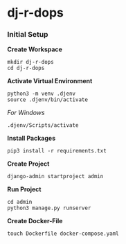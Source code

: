 # dj-r-dops

### Initial Setup
**Create Workspace**
```
mkdir dj-r-dops
cd dj-r-dops
```

**Activate Virtual Environment**
```
python3 -m venv .djenv  
source .djenv/bin/activate
```
*For Windows*
```
.djenv/Scripts/activate
```

**Install Packages**
```
pip3 install -r requirements.txt
```

**Create Project**
```
django-admin startproject admin
```

**Run Project**
```
cd admin
python3 manage.py runserver
```

**Create Docker-File**
```
touch Dockerfile docker-compose.yaml
```

